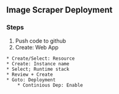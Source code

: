 ## Image Scraper Deployment

### Steps
1. Push code to github
2. Create: Web App
```
* Create/Select: Resource
* Create: Instance name
* Select; Runtime stack
* Review + Create
* Goto: Deployment
    * Continious Dep: Enable
```